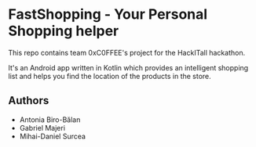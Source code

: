 # FastShopping - Your Personal Shopping helper

This repo contains team 0xC0FFEE's project for the HackITall hackathon.

It's an Android app written in Kotlin which provides an intelligent shopping list and
helps you find the location of the products in the store.

## Authors

- Antonia Biro-Bălan 
- Gabriel Majeri
- Mihai-Daniel Surcea
